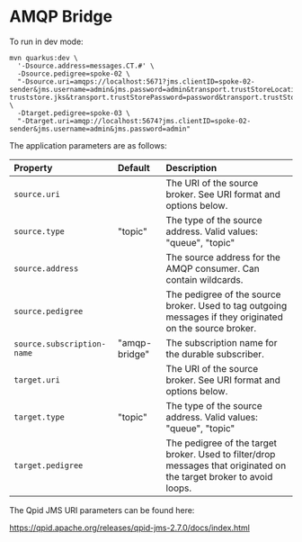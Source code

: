 # AMQP Bridge

To run in dev mode:

```aiignore
mvn quarkus:dev \
  '-Dsource.address=messages.CT.#' \
  -Dsource.pedigree=spoke-02 \
  "-Dsource.uri=amqps://localhost:5671?jms.clientID=spoke-02-sender&jms.username=admin&jms.password=admin&transport.trustStoreLocation=$PROJECT_ROOT/artemis/tls/client-truststore.jks&transport.trustStorePassword=password&transport.trustStoreType=PKCS12&transport.verifyHost=false" \
  -Dtarget.pedigree=spoke-03 \
  "-Dtarget.uri=amqp://localhost:5674?jms.clientID=spoke-02-sender&jms.username=admin&jms.password=admin"
```

The application parameters are as follows:

| Property                   | Default       | Description                                                                                                          |
|:---------------------------|:--------------|:---------------------------------------------------------------------------------------------------------------------|
| `source.uri`               |               | The URI of the source broker. See URI format and options below.                                                      |
| `source.type`              | "topic"       | The type of the source address. Valid values: "queue", "topic"                                                       |
| `source.address`           |               | The source address for the AMQP consumer. Can contain wildcards.                                                     |
| `source.pedigree`          |               | The pedigree of the source broker. Used to tag outgoing messages if they originated on the source broker.            |
| `source.subscription-name` | "amqp-bridge" | The subscription name for the durable subscriber.                                                                    |
| `target.uri`               |               | The URI of the source broker. See URI format and options below.                                                      |
| `target.type`              | "topic"       | The type of the source address. Valid values: "queue", "topic"                                                       |
| `target.pedigree`          |               | The pedigree of the target broker. Used to filter/drop messages that originated on the target broker to avoid loops. |

The Qpid JMS URI parameters can be found here:

https://qpid.apache.org/releases/qpid-jms-2.7.0/docs/index.html